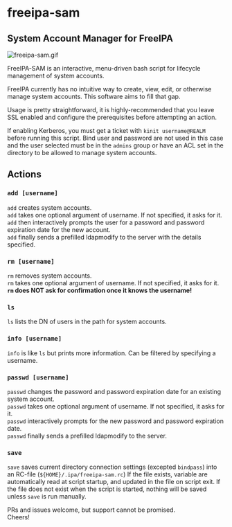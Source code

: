# freeipa-sam
## System Account Manager for FreeIPA  
![freeipa-sam.gif](freeipa-sam.gif)


FreeIPA-SAM is an interactive, menu-driven bash script for lifecycle management of system accounts.  

FreeIPA currently has no intuitive way to create, view, edit, or otherwise manage system accounts. This software aims to fill that gap.  

Usage is pretty straightforward, it is highly-recommended that you leave SSL enabled and configure the prerequisites before attempting an action.  

If enabling Kerberos, you must get a ticket with `kinit username@REALM` before running this script. Bind user and password are not used in this case and the user selected must be in the `admins` group or have an ACL set in the directory to be allowed to manage system accounts.  

## Actions  
### `add [username]`  
`add` creates system accounts.  
`add` takes one optional argument of username. If not specified, it asks for it.  
`add` then interactively prompts the user for a password and password expiration date for the new account.  
`add` finally sends a prefilled ldapmodify to the server with the details specified.  

### `rm [username]`  
`rm` removes system accounts.  
`rm` takes one optional argument of username. If not specified, it asks for it.  
**`rm` does NOT ask for confirmation once it knows the username!**  

### `ls`  
`ls` lists the DN of users in the path for system accounts.  

### `info [username]`  
`info` is like `ls` but prints more information. Can be filtered by specifying a username.  

### `passwd [username]`  
`passwd` changes the password and password expiration date for an existing system account.  
`passwd` takes one optional argument of username. If not specified, it asks for it.  
`passwd` interactively prompts for the new password and password expiration date.  
`passwd` finally sends a prefilled ldapmodify to the server.  

### `save`
`save` saves current directory connection settings (excepted `bindpass`) into an RC-file (`${HOME}/.ipa/freeipa-sam.rc`)
If the file exists, variable are automatically read at script startup, and updated in the file on script exit. 
If the file does not exist when the script is started, nothing will be saved unless `save` is run manually. 


PRs and issues welcome, but support cannot be promised.  
Cheers!  
